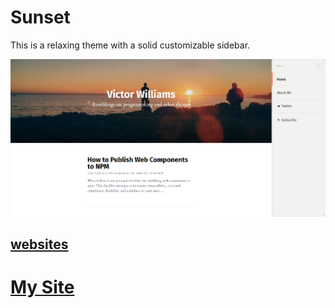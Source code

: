 # Sunset

This is a relaxing theme with a solid customizable sidebar.

![website](website.png)

## [websites](https://github.com/vaporjawn/webistes)

# [My Site](https://vaporjawn.github.io/)
